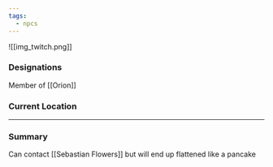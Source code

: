 ```yaml
---
tags:
  - npcs
---
```

![[img_twitch.png]]

### Designations
Member of [[Orion]]

### Current Location


___
### Summary
Can contact [[Sebastian Flowers]] but will end up flattened like a pancake